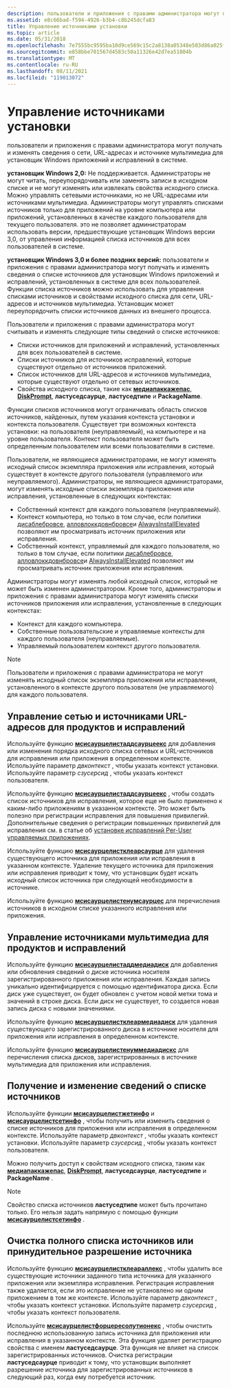 ```yaml
---
description: пользователи и приложения с правами администратора могут получать и изменять сведения о сети, URL-адресах и источнике мультимедиа для установщик Windows приложений и исправлений в системе.
ms.assetid: e8c66bad-f594-4926-b3b4-c8b245dcfa83
title: Управление источниками установки
ms.topic: article
ms.date: 05/31/2018
ms.openlocfilehash: 7e7555bc9595ba10d9ce569c15c2a8138a05348e503d86a025f0cfe1783843fc
ms.sourcegitcommit: e858bbe701567d4583c50a11326e42d7ea51804b
ms.translationtype: MT
ms.contentlocale: ru-RU
ms.lasthandoff: 08/11/2021
ms.locfileid: "119013072"
---
```

# <a name="managing-installation-sources"></a>Управление источниками установки

пользователи и приложения с правами администратора могут получать и изменять сведения о сети, URL-адресах и источнике мультимедиа для установщик Windows приложений и исправлений в системе.

**установщик Windows 2,0:** Не поддерживается. Администраторы не могут читать, переупорядочивать или заменять записи в исходном списке и не могут изменять или извлекать свойства исходного списка. Можно управлять сетевыми источниками, но не URL-адресами или источниками мультимедиа. Администраторы могут управлять списками источников только для приложений на уровне компьютера или приложений, установленных в качестве каждого пользователя для текущего пользователя. это не позволяет администраторам использовать версии, предшествующие установщик Windows версии 3,0, от управления информацией списка источников для всех пользователей в системе.

**установщик Windows 3,0 и более поздних версий:** пользователи и приложения с правами администратора могут получать и изменять сведения о списке источников для установщик Windows приложений и исправлений, установленных в системе для всех пользователей. Функции списка источников можно использовать для управления списками источников и свойствами исходного списка для сети, URL-адресов и источников мультимедиа. Установщик может переупорядочить списки источников данных из внешнего процесса.

Пользователи и приложения с правами администратора могут считывать и изменять следующие типы сведений о списке источников:

-   Списки источников для приложений и исправлений, установленных для всех пользователей в системе.
-   Списки источников для источников исправлений, которые существуют отдельно от источников приложений.
-   Список источников для URL-адресов и источников мультимедиа, которые существуют отдельно от сетевых источников.
-   Свойства исходного списка, такие как [**медиапаккажепас**](mediapackagepath.md), [**DiskPrompt**](diskprompt.md), **ластуседсаурце**, **ластуседтипе** и **PackageName**.

Функции списков источников могут ограничивать область списков источников, найденных, путем указания контекста установки и контекста пользователя. Существует три возможных контекста установки: на пользователя (неуправляемый), на компьютере и на уровне пользователя. Контекст пользователя может быть определенным пользователем или всеми пользователями в системе.

Пользователи, не являющиеся администраторами, не могут изменять исходный список экземпляра приложения или исправления, который существует в контексте другого пользователя (управляемого или неуправляемого). Администраторы, не являющиеся администраторами, могут изменять исходные списки экземпляра приложения или исправления, установленные в следующих контекстах:

-   Собственный контекст для каждого пользователя (неуправляемый).
-   Контекст компьютера, но только в том случае, если политики [дисаблебровсе](disablebrowse.md), [алловлоккдовнбровсе](allowlockdownbrowse.md)и [AlwaysInstallElevated](alwaysinstallelevated.md) позволяют им просматривать источник приложения или исправления.
-   Собственный контекст, управляемый для каждого пользователя, но только в том случае, если политики [дисаблебровсе](disablebrowse.md), [алловлоккдовнбровсе](allowlockdownbrowse.md)и [AlwaysInstallElevated](alwaysinstallelevated.md) позволяют им просматривать источник приложения или исправления.

Администраторы могут изменять любой исходный список, который не может быть изменен администратором. Кроме того, администраторы и приложения с правами администратора могут изменять списки источников приложения или исправления, установленные в следующих контекстах:

-   Контекст для каждого компьютера.
-   Собственные пользовательские и управляемые контексты для каждого пользователя (неуправляемые).
-   Управляемый пользователем контекст другого пользователя.

> [!Note]  
> Пользователи и приложения с правами администратора не могут изменять исходный список экземпляра приложения или исправления, установленного в контексте другого пользователя (не управляемого) для каждого пользователя.

 

## <a name="managing-network-and-url-sources-for-products-and-patches"></a>Управление сетью и источниками URL-адресов для продуктов и исправлений

Используйте функцию [**мсисаурцелистаддсаурцеекс**](/windows/desktop/api/Msi/nf-msi-msisourcelistaddsourceexa) для добавления или изменения порядка исходного списка сетевых и URL-источников для исправления или приложения в определенном контексте. Используйте параметр *двконтекст* , чтобы указать контекст установки. Используйте параметр *сзусерсид* , чтобы указать контекст пользователя.

Используйте функцию [**мсисаурцелистаддсаурцеекс**](/windows/desktop/api/Msi/nf-msi-msisourcelistaddsourceexa) , чтобы создать список источников для исправления, которое еще не было применено к каким-либо приложениям в указанном контексте. Это может быть полезно при регистрации исправления для повышения привилегий. Дополнительные сведения о регистрации повышенных привилегий для исправления см. в статье об [установке исправлений Per-User управляемых приложениях](patching-per-user-managed-applications.md).

Используйте функцию [**мсисаурцелистклеарсаурце**](/windows/desktop/api/Msi/nf-msi-msisourcelistclearsourcea) для удаления существующего источника для приложения или исправления в указанном контексте. Удаление текущего источника для приложения или исправления приводит к тому, что установщик будет искать исходный список источника при следующей необходимости в источнике.

Используйте функцию [**мсисаурцелистенумсаурцес**](/windows/desktop/api/Msi/nf-msi-msisourcelistenumsourcesa) для перечисления источников в исходном списке указанного исправления или приложения.

## <a name="managing-media-sources-for-products-and-patches"></a>Управление источниками мультимедиа для продуктов и исправлений

Используйте функцию [**мсисаурцелистаддмедиадиск**](/windows/desktop/api/Msi/nf-msi-msisourcelistaddmediadiska) для добавления или обновления сведений о диске источника носителя зарегистрированного приложения или исправления. Каждая запись уникально идентифицируется с помощью идентификатора диска. Если диск уже существует, он будет обновлен с учетом новой метки тома и значений в строке диска. Если диск не существует, то создается новая запись диска с новыми значениями.

Используйте функцию [**мсисаурцелистклеармедиадиск**](/windows/desktop/api/Msi/nf-msi-msisourcelistclearmediadiska) для удаления существующего зарегистрированного диска в источнике носителя для приложения или исправления в определенном контексте.

Используйте функцию [**мсисаурцелистенуммедиадискс**](/windows/desktop/api/Msi/nf-msi-msisourcelistenummediadisksa) для перечисления списка дисков, зарегистрированных в источнике мультимедиа для приложения или исправления.

## <a name="retrieval-and-modification-of-source-list-information"></a>Получение и изменение сведений о списке источников

Используйте функции [**мсисаурцелистжетинфо**](/windows/desktop/api/Msi/nf-msi-msisourcelistgetinfoa) и [**мсисаурцелистсетинфо**](/windows/desktop/api/Msi/nf-msi-msisourcelistsetinfoa) , чтобы получить или изменить сведения о списке источников для приложения или исправления в определенном контексте. Используйте параметр *двконтекст* , чтобы указать контекст установки. Используйте параметр *сзусерсид* , чтобы указать контекст пользователя.

Можно получить доступ к свойствам исходного списка, таким как [**медиапаккажепас**](mediapackagepath.md), [**DiskPrompt**](diskprompt.md), **ластуседсаурце**, **ластуседтипе** и **PackageName** .

> [!Note]  
> Свойство списка источников **ластуседтипе** может быть прочитано только. Его нельзя задать напрямую с помощью функции [**мсисаурцелистсетинфо**](/windows/desktop/api/Msi/nf-msi-msisourcelistsetinfoa) .

 

## <a name="clearing-the-complete-source-list-or-forcing-a-source-resolution"></a>Очистка полного списка источников или принудительное разрешение источника

Используйте функцию [**мсисаурцелистклеараллекс**](/windows/desktop/api/Msi/nf-msi-msisourcelistclearallexa) , чтобы удалить все существующие источники заданного типа источника для указанного приложения или экземпляра исправления. Регистрация исправления также удаляется, если это исправление не установлено ни одним приложением в том же контексте. Используйте параметр *двконтекст* , чтобы указать контекст установки. Используйте параметр *сзусерсид* , чтобы указать контекст пользователя.

Используйте [**мсисаурцелистфорцересолутионекс**](/windows/desktop/api/Msi/nf-msi-msisourcelistforceresolutionexa) , чтобы очистить последнюю использованную запись источника для приложения или исправления в указанном контексте. Эта функция удаляет регистрацию свойства с именем **ластуседсаурце**. Эта функция не влияет на список зарегистрированных источников. Очистка регистрации **ластуседсаурце** приводит к тому, что установщик выполняет разрешение источника для зарегистрированных источников в следующий раз, когда ему потребуется источник.

 

 



